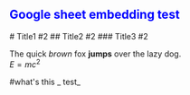<head>
  <meta name="robots" content="noindex" />
</head>

<div style="color:blue">

## Google sheet embedding test

</div>
# Title1 #2
## Title2 #2
### Title3 #2

The quick *brown* fox **jumps** over the lazy dog.  
$E=mc^2$
  
  
  #what's this
  _ test_
